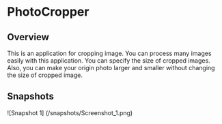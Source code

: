 # PhotoCropper
## Overview
This is an application for cropping image. You can process many images easily with this application. You can specify the size of cropped images. Also, you can make your origin photo larger and smaller without changing the size of cropped image.
## Snapshots
![Snapshot 1]
(/snapshots/Screenshot_1.png)
